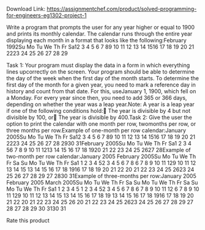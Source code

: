 Download Link: https://assignmentchef.com/product/solved-programming-for-engineers-eg1302-project-1
<br>
<p class="ui header product-top-header" title="Programming for Engineers (EG1302) PROJECT # 1 Solution">Write a program that prompts the user for any year higher or equal to 1900 and prints its monthly calendar. The calendar runs through the entire year displaying each month in a format that looks like the following:February 1992Su Mo Tu We Th Fr Sa12 3 4 5 6 7 89 10 11 12 13 14 1516 17 18 19 20 21 2223 24 25 26 27 28 29

Task 1: Your program must display the data in a form in which everything lines upcorrectly on the screen. Your program should be able to determine the day of the week when the first day of the month starts. To determine the first day of the month for a given year, you need to mark a reference day in history and count from that date. For this, useJanuary 1, 1900, which fell on a Monday. For every year since then, you need to add 365 or 366 days, depending on whether the year was a leap year.Note: A year is a leap year if one of the following conditions hold: The year is divisible by 4 but not divisible by 100, or The year is divisible by 400.Task 2: Give the user the option to print the calendar with one month per row, twomonths per row, or three months per row.Example of one-month per row calendar:January 2005Su Mo Tu We Th Fr Sa12 3 4 5 6 7 89 10 11 12 13 14 1516 17 18 19 20 21 2223 24 25 26 27 28 2930 31February 2005Su Mo Tu We Th Fr Sa1 2 3 4 56 7 8 9 10 11 1213 14 15 16 17 18 1920 21 22 23 24 25 2627 28Example of two-month per row calendar:January 2005 February 2005Su Mo Tu We Th Fr Sa Su Mo Tu We Th Fr Sa1 1 2 3 4 52 3 4 5 6 7 8 6 7 8 9 10 11 129 10 11 12 13 14 15 13 14 15 16 17 18 1916 17 18 19 20 21 22 20 21 22 23 24 25 2623 24 25 26 27 28 29 27 2830 31Example of three-months per row:January 2005 February 2005 March 2005Su Mo Tu We Th Fr Sa Su Mo Tu We Th Fr Sa Su Mo Tu We Th Fr Sa1 1 2 3 4 5 1 2 3 4 52 3 4 5 6 7 8 6 7 8 9 10 11 12 6 7 8 9 10 11 129 10 11 12 13 14 15 13 14 15 16 17 18 19 13 14 15 16 17 18 1916 17 18 19 20 21 22 20 21 22 23 24 25 26 20 21 22 23 24 25 2623 24 25 26 27 28 29 27 28 27 28 29 30 3130 31

<span class="kksr-muted">Rate this product</span>
